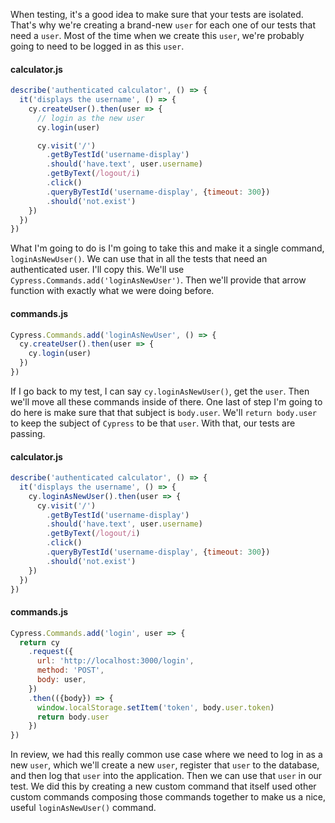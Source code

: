 When testing, it's a good idea to make sure that your tests are isolated. That's why we're creating a brand-new `user` for each one of our tests that need a `user`. Most of the time when we create this `user`, we're probably going to need to be logged in as this `user`.

#### calculator.js
```js
describe('authenticated calculator', () => {
  it('displays the username', () => {
    cy.createUser().then(user => {
      // login as the new user
      cy.login(user)

      cy.visit('/')
        .getByTestId('username-display')
        .should('have.text', user.username)
        .getByText(/logout/i)
        .click()
        .queryByTestId('username-display', {timeout: 300})
        .should('not.exist')
    })
  })
})
```

What I'm going to do is I'm going to take this and make it a single command, `loginAsNewUser()`. We can use that in all the tests that need an authenticated user. I'll copy this. We'll use `Cypress.Commands.add('loginAsNewUser')`. Then we'll provide that arrow function with exactly what we were doing before.

#### commands.js
```javascript
Cypress.Commands.add('loginAsNewUser', () => {
  cy.createUser().then(user => {
    cy.login(user)
  })
})
```

If I go back to my test, I can say `cy.loginAsNewUser()`, get the `user`. Then we'll move all these commands inside of there. One last of step I'm going to do here is make sure that that subject is `body.user`. We'll `return body.user` to keep the subject of `Cypress` to be that `user`. With that, our tests are passing.

#### calculator.js
```js
describe('authenticated calculator', () => {
  it('displays the username', () => {
    cy.loginAsNewUser().then(user => {
      cy.visit('/')
        .getByTestId('username-display')
        .should('have.text', user.username)
        .getByText(/logout/i)
        .click()
        .queryByTestId('username-display', {timeout: 300})
        .should('not.exist')
    })
  })
})
```

#### commands.js
```js
Cypress.Commands.add('login', user => {
  return cy
    .request({
      url: 'http://localhost:3000/login',
      method: 'POST',
      body: user,
    })
    .then(({body}) => {
      window.localStorage.setItem('token', body.user.token)
      return body.user
    })
})
```

In review, we had this really common use case where we need to log in as a new `user`, which we'll create a new `user`, register that `user` to the database, and then log that `user` into the application. Then we can use that `user` in our test. We did this by creating a new custom command that itself used other custom commands composing those commands together to make us a nice, useful `loginAsNewUser()` command.
